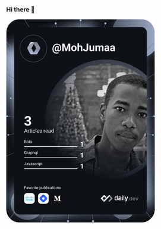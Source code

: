 ### Hi there 👋

<a href="https://app.daily.dev/DailyDevTips"><img src="https://github.com/MohGumaa/MohGumaa/blob/master/devcard.svg" width="400" alt="Mohamed Gumaa's Dev Card"/></a>

<!--
**MohGumaa/MohGumaa** is a ✨ _special_ ✨ repository because its `README.md` (this file) appears on your GitHub profile.

Here are some ideas to get you started:

- 🔭 I’m currently working on ...
- 🌱 I’m currently learning ...
- 👯 I’m looking to collaborate on ...
- 🤔 I’m looking for help with ...
- 💬 Ask me about ...
- 📫 How to reach me: ...
- 😄 Pronouns: ...
- ⚡ Fun fact: ...
-->
